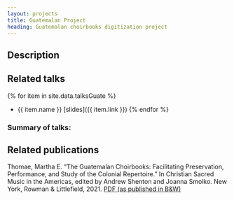 ```yaml
---
layout: projects
title: Guatemalan Project
heading: Guatemalan choirbooks digitization project
---
```

## Description

## Related talks
{% for item in site.data.talksGuate %}
- {{ item.name }} [slides]({{ item.link }})
{% endfor %}

### Summary of talks:

## Related publications
Thomae, Martha E. “The Guatemalan Choirbooks: Facilitating Preservation, Performance, and Study of the Colonial Repertoire.” In Christian Sacred Music in the Americas, edited by Andrew Shenton and Joanna Smolko. New York, Rowman & Littlefield, 2021. [PDF (as published in B&W)](/)